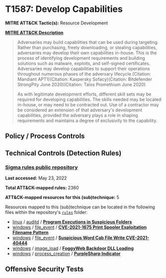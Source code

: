 # T1587: Develop Capabilities
**MITRE ATT&CK Tactic(s):** Resource Development

**[MITRE ATT&CK Description](https://attack.mitre.org/techniques/T1587)**
<blockquote>Adversaries may build capabilities that can be used during targeting. Rather than purchasing, freely downloading, or stealing capabilities, adversaries may develop their own capabilities in-house. This is the process of identifying development requirements and building solutions such as malware, exploits, and self-signed certificates. Adversaries may develop capabilities to support their operations throughout numerous phases of the adversary lifecycle.(Citation: Mandiant APT1)(Citation: Kaspersky Sofacy)(Citation: Bitdefender StrongPity June 2020)(Citation: Talos Promethium June 2020)

As with legitimate development efforts, different skill sets may be required for developing capabilities. The skills needed may be located in-house, or may need to be contracted out. Use of a contractor may be considered an extension of that adversary's development capabilities, provided the adversary plays a role in shaping requirements and maintains a degree of exclusivity to the capability.</blockquote>

## Policy / Process Controls
## Technical Controls (Detection Rules)
### [Sigma rules public repository](https://github.com/SigmaHQ/sigma)
**Last accessed:** May 23, 2022

**Total ATT&CK-mapped rules:** 2360

**ATT&CK-mapped resources for this (sub)technique:** 5

Resources mapped to this (sub)technique can be located in the following files within the repository's <code>[rules](https://github.com/SigmaHQ/sigma/tree/master/rules)</code> folder:

* [linux](https://github.com/SigmaHQ/sigma/tree/master/rules/linux/) / [auditd](https://github.com/SigmaHQ/sigma/tree/master/rules/linux/auditd/) / **[Program Executions in Suspicious Folders](https://github.com/SigmaHQ/sigma/blob/master/rules/linux/auditd/lnx_auditd_susp_exe_folders.yml)**
* [windows](https://github.com/SigmaHQ/sigma/tree/master/rules/windows/) / [file_event](https://github.com/SigmaHQ/sigma/tree/master/rules/windows/file_event/) / **[CVE-2021-1675 Print Spooler Exploitation Filename Pattern](https://github.com/SigmaHQ/sigma/blob/master/rules/windows/file_event/file_event_win_cve_2021_1675_printspooler.yml)**
* [windows](https://github.com/SigmaHQ/sigma/tree/master/rules/windows/) / [file_event](https://github.com/SigmaHQ/sigma/tree/master/rules/windows/file_event/) / **[Suspicious Word Cab File Write CVE-2021-40444](https://github.com/SigmaHQ/sigma/blob/master/rules/windows/file_event/file_event_win_winword_cve_2021_40444.yml)**
* [windows](https://github.com/SigmaHQ/sigma/tree/master/rules/windows/) / [image_load](https://github.com/SigmaHQ/sigma/tree/master/rules/windows/image_load/) / **[FoggyWeb Backdoor DLL Loading](https://github.com/SigmaHQ/sigma/blob/master/rules/windows/image_load/image_load_foggyweb_nobelium.yml)**
* [windows](https://github.com/SigmaHQ/sigma/tree/master/rules/windows/) / [process_creation](https://github.com/SigmaHQ/sigma/tree/master/rules/windows/process_creation/) / **[PurpleSharp Indicator](https://github.com/SigmaHQ/sigma/blob/master/rules/windows/process_creation/proc_creation_win_purplesharp_indicators.yml)**


## Offensive Security Tests
